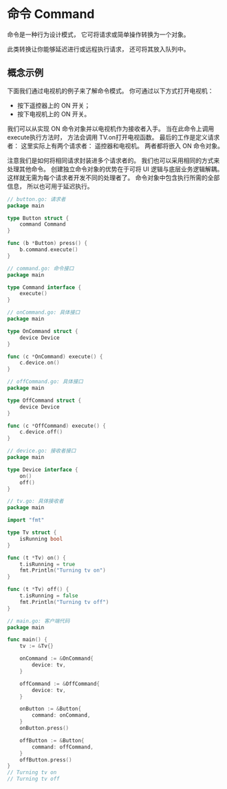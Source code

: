 # 命令 Command
命令是一种行为设计模式， 它可将请求或简单操作转换为一个对象。

此类转换让你能够延迟进行或远程执行请求， 还可将其放入队列中。

## 概念示例
下面我们通过电视机的例子来了解命令模式。 你可通过以下方式打开电视机：

- 按下遥控器上的 ON 开关；
- 按下电视机上的 ON 开关。

我们可以从实现 ON 命令对象并以电视机作为接收者入手。 当在此命令上调用 execute执行方法时， 方法会调用 TV.on打开电视函数。 最后的工作是定义请求者： 这里实际上有两个请求者： 遥控器和电视机。 两者都将嵌入 ON 命令对象。

注意我们是如何将相同请求封装进多个请求者的。 我们也可以采用相同的方式来处理其他命令。 创建独立命令对象的优势在于可将 UI 逻辑与底层业务逻辑解耦。 这样就无需为每个请求者开发不同的处理者了。 命令对象中包含执行所需的全部信息， 所以也可用于延迟执行。

```go
// button.go: 请求者
package main

type Button struct {
    command Command
}

func (b *Button) press() {
    b.command.execute()
}

// command.go: 命令接口
package main

type Command interface {
    execute()
}

// onCommand.go: 具体接口
package main

type OnCommand struct {
    device Device
}

func (c *OnCommand) execute() {
    c.device.on()
}

// offCommand.go: 具体接口
package main

type OffCommand struct {
    device Device
}

func (c *OffCommand) execute() {
    c.device.off()
}

// device.go: 接收者接口
package main

type Device interface {
    on()
    off()
}

// tv.go: 具体接收者
package main

import "fmt"

type Tv struct {
    isRunning bool
}

func (t *Tv) on() {
    t.isRunning = true
    fmt.Println("Turning tv on")
}

func (t *Tv) off() {
    t.isRunning = false
    fmt.Println("Turning tv off")
}

// main.go: 客户端代码
package main

func main() {
    tv := &Tv{}

    onCommand := &OnCommand{
        device: tv,
    }

    offCommand := &OffCommand{
        device: tv,
    }

    onButton := &Button{
        command: onCommand,
    }
    onButton.press()

    offButton := &Button{
        command: offCommand,
    }
    offButton.press()
}
// Turning tv on
// Turning tv off
```